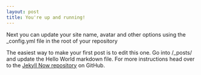 ```yaml
---
layout: post
title: You're up and running!
---
```


Next you can update your site name, avatar and other options using the _config.yml file in the root of your repository 



The easiest way to make your first post is to edit this one. Go into /_posts/ and update the Hello World markdown file. For more instructions head over to the [Jekyll Now repository](https://github.com/barryclark/jekyll-now) on GitHub.
